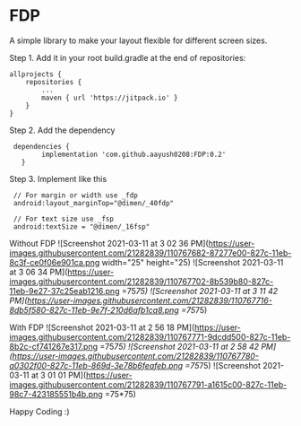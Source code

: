 # FDP

A simple library to make your layout flexible for different screen sizes.

Step 1. Add it in your root build.gradle at the end of repositories:

	allprojects {
		repositories {
			...
			maven { url 'https://jitpack.io' }
		}
	}
  
  
Step 2. Add the dependency

     dependencies {
	        implementation 'com.github.aayush0208:FDP:0.2'
	   }


Step 3. Implement like this

     // For margin or width use _fdp
     android:layout_marginTop="@dimen/_40fdp"
     
     // For text size use _fsp
     android:textSize = "@dimen/_16fsp"
     
     
     
     
Without FDP
![Screenshot 2021-03-11 at 3 02 36 PM](https://user-images.githubusercontent.com/21282839/110767682-87277e00-827c-11eb-8c3f-ce0f06e901ca.png width="25" height="25)
![Screenshot 2021-03-11 at 3 06 34 PM](https://user-images.githubusercontent.com/21282839/110767702-8b539b80-827c-11eb-9e27-37c25eab1216.png =75*75)
![Screenshot 2021-03-11 at 3 11 42 PM](https://user-images.githubusercontent.com/21282839/110767716-8db5f580-827c-11eb-9e7f-210d6afb1ca8.png =75*75)


With FDP 
![Screenshot 2021-03-11 at 2 56 18 PM](https://user-images.githubusercontent.com/21282839/110767771-9dcdd500-827c-11eb-8b2c-cf741267e317.png =75*75)
![Screenshot 2021-03-11 at 2 58 42 PM](https://user-images.githubusercontent.com/21282839/110767780-a0302f00-827c-11eb-869d-3e78b6feafeb.png =75*75)
![Screenshot 2021-03-11 at 3 01 01 PM](https://user-images.githubusercontent.com/21282839/110767791-a1615c00-827c-11eb-98c7-423185551b4b.png =75*75)

     
Happy Coding :)
